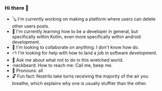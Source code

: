 ### Hi there 👋

<!--
**fizzyhuts/fizzyhuts** is a ✨ _special_ ✨ repository because its `README.md` (this file) appears on your GitHub profile.

Here are some ideas to get you started:

- 🔭 I’m currently working on ...
- 🌱 I’m currently learning ...
- 👯 I’m looking to collaborate on ...
- 🤔 I’m looking for help with ...
- 💬 Ask me about ...
- 📫 How to reach me: ...
- 😄 Pronouns: ...
- ⚡ Fun fact: ...
-->

- :banjo: I'm currently working on making a platform where users can delete other users posts.
- :toilet: I'm currently learning how to be a developer in general, but specifically within Kotlin, even more specifically within android development.
- :cactus: I'm looking to collaborate on anything. I don't know how do.
- :partly_sunny: I'm looking for help with how to land a job in software development.
- :goat: Ask me about what not to do in this wretched world.
- :neckbeard: How to reach me: Call me, beep me.
- :mushroom: Pronouns: all
- :unlock: Fun fact: Nostrils take turns receiving the majority of the air you breathe, which explains why one is usually stuffier than the other.
